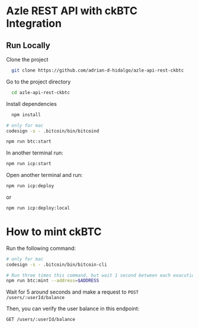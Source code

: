 # Azle REST API with ckBTC Integration

## Run Locally

Clone the project

```bash
  git clone https://github.com/adrian-d-hidalgo/azle-api-rest-ckbtc
```

Go to the project directory

```bash
  cd azle-api-rest-ckbtc
```

Install dependencies

```bash
  npm install
```

```bash
# only for mac
codesign -s - .bitcoin/bin/bitcoind
```

```bash
npm run btc:start
```

In another terminal run:

```bash
npm run icp:start
```

Open another terminal and run:

```bash
npm run icp:deploy
```

or

```bash
npm run icp:deploy:local
```

# How to mint ckBTC

Run the following command:

```bash
# only for mac
codesign -s - .bitcoin/bin/bitcoin-cli
```

```bash
# Run three times this command, but wait 1 second between each exacution
npm run btc:mint --address=$ADDRESS
```

Wait for 5 around seconds and make a request to `POST /users/:userId/balance`

Then, you can verify the user balance in this endpoint:

`GET /users/:userId/balance`

